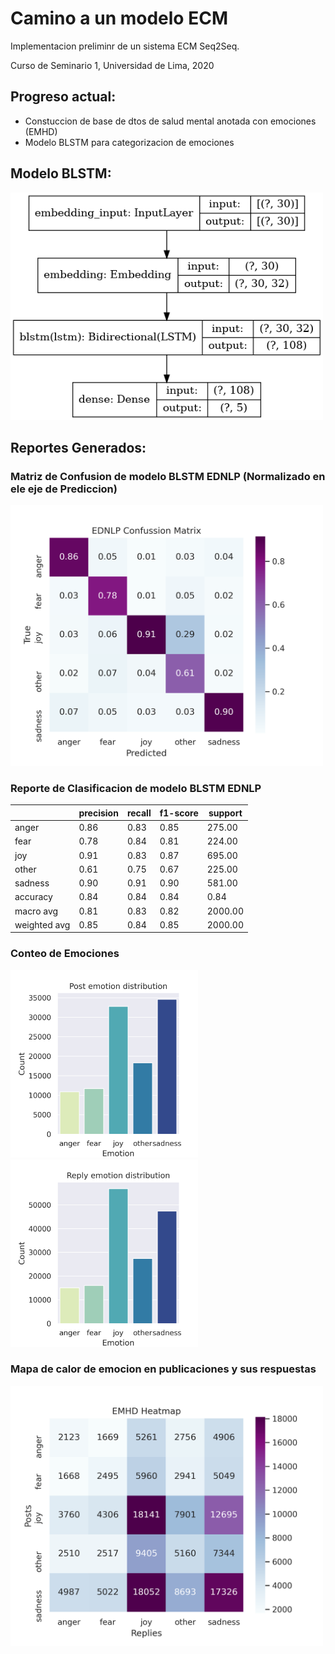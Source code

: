 # Camino a un modelo ECM
Implementacion preliminr de un sistema ECM Seq2Seq.

Curso de Seminario 1, Universidad de Lima, 2020
## Progreso actual: 
* Constuccion de base de dtos de salud mental anotada con emociones (EMHD)
* Modelo BLSTM para categorizacion de emociones

## Modelo BLSTM:
<img src="images/BLSTM_model.png" alt="BLSTM Model" width="500"/><p>

## Reportes Generados:
### Matriz de Confusion de modelo BLSTM EDNLP (Normalizado en ele eje de Prediccion)
<img src="images/EDNLP%20Confussion%20Matrix.png" alt="EDNLP Confussion Matrix" width="500"/>

<p>

### Reporte de Clasificacion de modelo BLSTM EDNLP
|            |precision|recall|f1-score|support|
|------------|---------|------|--------|-------|
|anger       |0.86     |0.83  |0.85    |275.00 |
|fear        |0.78     |0.84  |0.81    |224.00 |
|joy         |0.91     |0.83  |0.87    |695.00 |
|other       |0.61     |0.75  |0.67    |225.00 |
|sadness     |0.90     |0.91  |0.90    |581.00 |
|accuracy    |0.84     |0.84  |0.84    |0.84   |
|macro avg   |0.81     |0.83  |0.82    |2000.00|
|weighted avg|0.85     |0.84  |0.85    |2000.00|

<p>

### Conteo de Emociones
<img src="images/post_emotion_distrubtion.png" alt="EDNLP Confussion Matrix" width="300"/>
<img src="images/reply_emotion_distrubtion.png" alt="EDNLP Confussion Matrix" width="300"/>

<p>

### Mapa de calor de emocion en publicaciones y sus respuestas
<img src="images/EMHD%20Heatmap.png" alt="EMHD Heatmap" width="500"/>